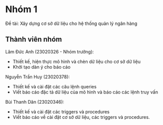 # Nhóm 1
Đề tài: Xây dựng cơ sở dữ liệu cho hệ thống quản lý ngân hàng

## Thành viên nhóm

Lâm Đức Anh (23020326 - Nhóm trưởng):
* Thiết kế, hiện thực mô hình và chèn dữ liệu cho cơ sở dữ liệu
* Khởi tạo dàn ý cho báo cáo

Nguyễn Trần Huy (23020378):
* Thiết kế và cài đặt các câu lệnh queries
* Viết báo cáo đặc tả dữ liệu của mô hình và báo cáo các lệnh truy vấn

Bùi Thanh Dân (23020346):
* Thiết kế và cài đặt các triggers và procedures
* Viết báo cáo về cài đặt cơ sở dữ liệu, các triggers và procedures.

